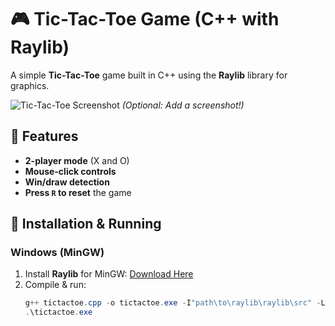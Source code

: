 # 🎮 Tic-Tac-Toe Game (C++ with Raylib)

A simple **Tic-Tac-Toe** game built in C++ using the **Raylib** library for graphics.

![Tic-Tac-Toe Screenshot](screenshot.png) *(Optional: Add a screenshot!)*

## 🚀 Features
- **2-player mode** (X and O)
- **Mouse-click controls**
- **Win/draw detection**
- **Press `R` to reset** the game

## 🔧 Installation & Running
### **Windows (MinGW)**
1. Install **Raylib** for MinGW: [Download Here](https://www.raylib.com)
2. Compile & run:
   ```powershell
   g++ tictactoe.cpp -o tictactoe.exe -I"path\to\raylib\raylib\src" -L"path\to\raylib\raylib\src" -lraylib -lopengl32 -lgdi32 -lwinmm
   .\tictactoe.exe
